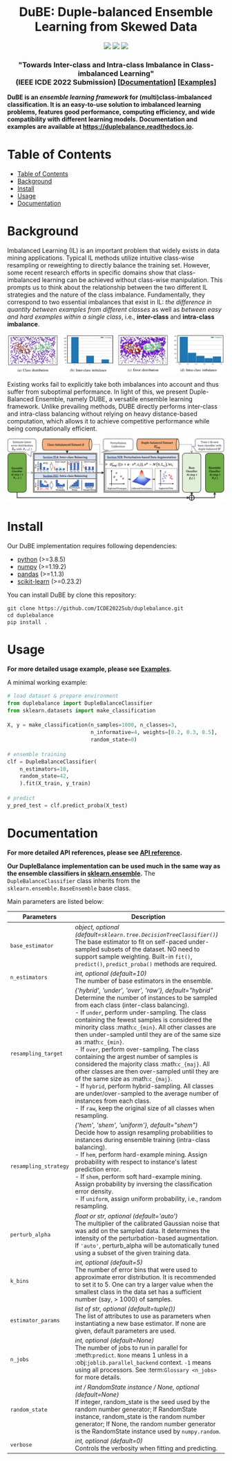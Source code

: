 <h1 align="center"> DuBE: Duple-balanced Ensemble Learning from Skewed Data</h1>

<p align="center">
  <img src="https://img.shields.io/badge/python->=3.8.0-blue">
  <img src="https://img.shields.io/github/issues/ICDE2022Sub/duplebalance">
  <img src="https://img.shields.io/github/license/ICDE2022Sub/duplebalance">
</p>

<h3 align="center"> "Towards Inter-class and Intra-class Imbalance in Class-imbalanced Learning" <br> (IEEE ICDE 2022 Submission) 
[<a href="https://duplebalance.readthedocs.io/">Documentation</a>]
[<a href="https://duplebalance.readthedocs.io/en/latest/auto_examples/index.html">Examples</a>]
</h3> 

**DuBE is an *ensemble learning framework* for (multi)class-imbalanced classification. It is an easy-to-use solution to imbalanced learning problems, features good performance, computing efficiency, and wide compatibility with different learning models.**
**Documentation and examples are available at https://duplebalance.readthedocs.io.**  

# Table of Contents

- [Table of Contents](#table-of-contents)
- [Background](#background)
- [Install](#install)
- [Usage](#usage)
- [Documentation](#documentation)

# Background

Imbalanced Learning (IL) is an important problem that widely exists in data mining applications. Typical IL methods utilize intuitive class-wise resampling or reweighting to directly balance the training set. However, some recent research efforts in specific domains show that class-imbalanced learning can be achieved without class-wise manipulation. This prompts us to think about the relationship between the two different IL strategies and the nature of the class imbalance. Fundamentally, they correspond to two essential imbalances that exist in IL: *the difference in quantity between examples from different classes* as well as *between easy and hard examples within a single class*, i.e., **inter-class** and **intra-class imbalance**. 

![image](figs/example.png)

Existing works fail to explicitly take both imbalances into account and thus suffer from suboptimal performance. In light of this, we present Duple-Balanced Ensemble, namely DUBE, a versatile ensemble learning framework. Unlike prevailing methods, DUBE directly performs inter-class and intra-class balancing without relying on heavy distance-based computation, which allows it to achieve competitive performance while being computationally efficient. 

![image](figs/framework.png)

# Install

Our DuBE implementation requires following dependencies:
- [python](https://www.python.org/) (>=3.8.5)
- [numpy](https://numpy.org/) (>=1.19.2)
- [pandas](https://numpy.org/) (>=1.1.3)
- [scikit-learn](https://scikit-learn.org/stable/) (>=0.23.2)

You can install DuBE by clone this repository:

```Shell
git clone https://github.com/ICDE2022Sub/duplebalance.git
cd duplebalance
pip install .
```

# Usage

**For more detailed usage example, please see [Examples](https://duplebalance.readthedocs.io/en/latest/auto_examples/index.html).**

A minimal working example:

```python
# load dataset & prepare environment
from duplebalance import DupleBalanceClassifier
from sklearn.datasets import make_classification

X, y = make_classification(n_samples=1000, n_classes=3,
                           n_informative=4, weights=[0.2, 0.3, 0.5],
                           random_state=0)

# ensemble training
clf = DupleBalanceClassifier(
    n_estimators=10,
    random_state=42,
    ).fit(X_train, y_train)

# predict
y_pred_test = clf.predict_proba(X_test)
```

# Documentation

**For more detailed API references, please see [API reference](https://duplebalance.readthedocs.io/en/latest/api/_autosummary/duplebalance.DupleBalanceClassifier.html).**

**Our DupleBalance implementation can be used much in the same way as the ensemble classifiers in [sklearn.ensemble](https://scikit-learn.org/stable/modules/classes.html#module-sklearn.ensemble).** The `DupleBalanceClassifier` class inherits from the `sklearn.ensemble.BaseEnsemble` base class. 

Main parameters are listed below:

| Parameters    | Description   |
| ------------- | ------------- |
| `base_estimator` | *object, optional (default=`sklearn.tree.DecisionTreeClassifier()`)* <br> The base estimator to fit on self-paced under-sampled subsets of the dataset. NO need to support sample weighting. Built-in `fit()`, `predict()`, `predict_proba()` methods are required. |
| `n_estimators`    | *int, optional (default=10)* <br> The number of base estimators in the ensemble. |
| `resampling_target`  | *{'hybrid', 'under', 'over', 'raw'}, default="hybrid"* <br> Determine the number of instances to be sampled from each class (inter-class balancing). <br> - If ``under``, perform under-sampling. The class containing the fewest samples is considered the minority class :math:`c_{min}`. All other classes are then under-sampled until they are of the same size as :math:`c_{min}`. <br> - If ``over``, perform over-sampling. The class containing the argest number of  samples is considered the majority class :math:`c_{maj}`. All other classes are then over-sampled until they are of the same size as :math:`c_{maj}`. <br> - If ``hybrid``, perform hybrid-sampling. All classes are under/over-sampled to the average number of instances from each class. <br> - If ``raw``, keep the original size of all classes when resampling.|
| `resampling_strategy`  | *{'hem', 'shem', 'uniform'}, default="shem")* <br> Decide how to assign resampling probabilities to instances during ensemble training (intra-class balancing). <br> - If ``hem``, perform hard-example mining. Assign probability with respect to instance's latest prediction error. <br> - If ``shem``, perform soft hard-example mining. Assign probability by inversing the classification error density. <br> - If ``uniform``, assign uniform probability, i.e., random resampling. |
| `perturb_alpha`  | *float or str, optional (default='auto')* <br> The multiplier of the calibrated Gaussian noise that was add on the sampled data. It determines the intensity of the perturbation-based augmentation. If `'auto'`, perturb_alpha will be automatically tuned using a subset of the given training data. |
| `k_bins`         | *int, optional (default=5)* <br> The number of error bins that were used to approximate error distribution. It is recommended to set it to 5. One can try a larger value when the smallest class in the data set has a sufficient number (say, > 1000) of samples. |
| `estimator_params`         | *list of str, optional (default=tuple())* <br> The list of attributes to use as parameters when instantiating a new base estimator. If none are given, default parameters are used. |
| `n_jobs`         | *int, optional (default=None)* <br> The number of jobs to run in parallel for :meth:`predict`. ``None`` means 1 unless in a :obj:`joblib.parallel_backend` context. ``-1`` means using all processors. See :term:`Glossary <n_jobs>` for more details. |
| `random_state`   | *int / RandomState instance / None, optional (default=None)* <br> If integer, random_state is the seed used by the random number generator; If RandomState instance, random_state is the random number generator; If None, the random number generator is the RandomState instance used by `numpy.random`. |
| `verbose`         | *int, optional (default=0)* <br> Controls the verbosity when fitting and predicting. |
